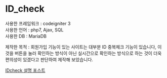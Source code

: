 # ID_check

사용한 프레임워크 : codeigniter 3 <br>
사용한 언어 : php7, Ajax, SQL <br>
사용한 DB : MariaDB <br>

제작한 목적 : 회원가입 기능이 있는 사이트는 대부분 ID 중복체크 기능이 있습니다, 이것을 버튼을 눌러 확인하는 방식이 아닌 실시간으로 확인하는 방식으로 하는 것이 더욱 편의성이 있겠다고 판단하여 제작해 보았습니다.

<a href="https://juniorprogram.tistory.com/43">IDcheck 설명 포스트</a>

